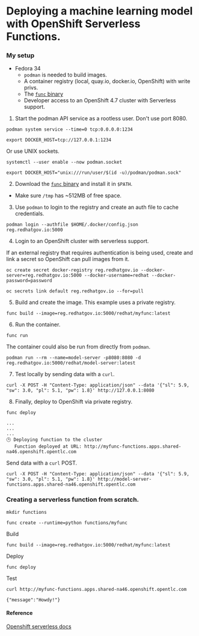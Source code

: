 # Deploying a machine learning model with OpenShift Serverless Functions.

### My setup

- Fedora 34
  - `podman` is needed to build images.
  - A container registry (local, quay.io, docker.io, OpenShift) with write privs. 
  - The [`func` binary](https://github.com/boson-project/func/tags)
  - Developer access to an OpenShift 4.7 cluster with Serverless support.

1) Start the podman API service as a rootless user. Don't use port 8080.

```
podman system service --time=0 tcp:0.0.0.0:1234
```
```
export DOCKER_HOST=tcp://127.0.0.1:1234
```

Or use UNIX sockets.

```
systemctl --user enable --now podman.socket
```

```
export DOCKER_HOST="unix:///run/user/$(id -u)/podman/podman.sock"
```

2) Download the [`func` binary](https://github.com/boson-project/func/tags) and install it
in `$PATH`.

- Make sure `/tmp` has ~512MB of free space.

3) Use `podman` to login to the registry and create an auth file to cache credentials. 
```
podman login --authfile $HOME/.docker/config.json reg.redhatgov.io:5000
```

4) Login to an OpenShift cluster with serverless support.

If an external registry that requires authentication is being used, create and link a secret so OpenShift can pull images from it. 
```
oc create secret docker-registry reg.redhatgov.io --docker-server=reg.redhatgov.io:5000 --docker-username=redhat --docker-password=password
```
```
oc secrets link default reg.redhatgov.io --for=pull
```

5) Build and create the image. This example uses a private registry.
```
func build --image=reg.redhatgov.io:5000/redhat/myfunc:latest
```

6) Run the container.

```
func run
```

The container could also be run from directly from `podman`.
```
podman run --rm --name=model-server -p8080:8080 -d reg.redhatgov.io:5000/redhat/model-server:latest
```

7) Test locally by sending data with a `curl`.

```
curl -X POST -H "Content-Type: application/json" --data '{"sl": 5.9, "sw": 3.0, "pl": 5.1, "pw": 1.8}' http://127.0.0.1:8080
```


8) Finally, deploy to OpenShift via private registry.

```
func deploy
```
```
...
...
...
🕒 Deploying function to the cluster
   Function deployed at URL: http://myfunc-functions.apps.shared-na46.openshift.opentlc.com
```

Send data with a `curl` POST.

```
curl -X POST -H "Content-Type: application/json" --data '{"sl": 5.9, "sw": 3.0, "pl": 5.1, "pw": 1.8}' http://model-server-functions.apps.shared-na46.openshift.opentlc.com
```

### Creating a serverless function from scratch.
```
mkdir functions
```
```
func create --runtime=python functions/myfunc
```

Build
```
func build --image=reg.redhatgov.io:5000/redhat/myfunc:latest
```

Deploy
```
func deploy
```
Test

```
curl http://myfunc-functions.apps.shared-na46.openshift.opentlc.com
```
```
{"message":"Howdy!"}
```

#### Reference

[Openshift serverless docs](https://docs.openshift.com/container-platform/4.7/serverless/functions/serverless-functions-about.html)
